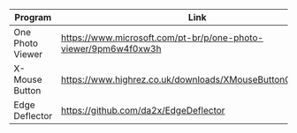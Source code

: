 |Program |Link|
| - | - |
|One Photo Viewer|https://www.microsoft.com/pt-br/p/one-photo-viewer/9pm6w4f0xw3h|
|X-Mouse Button|https://www.highrez.co.uk/downloads/XMouseButtonControl.htm|
|Edge Deflector|https://github.com/da2x/EdgeDeflector|